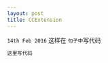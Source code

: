 ```yaml
---
layout: post
title: CCExtension
---
```

`14th Feb 2016`  这样在 `句子中`写代码

```bash
这里写代码
```

<center>
<div class="github-card" data-user="DingSoung" data-repo="CCExtension" data-width=100% data-height="177"></div>
</center>
